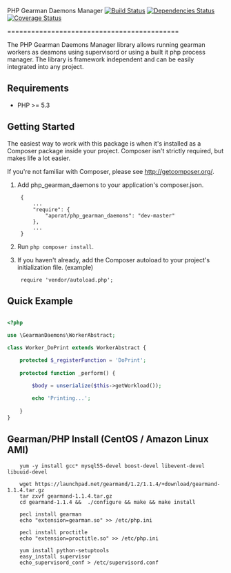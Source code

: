 PHP Gearman Daemons Manager [![Build Status](https://travis-ci.org/aporat/PHP-GearmanDaemons.png?branch=master)](https://travis-ci.org/aporat/PHP-GearmanDaemons) [![Dependencies Status](https://d2xishtp1ojlk0.cloudfront.net/d/8379135)](http://depending.in/aporat/PHP-GearmanDaemons) [![Coverage Status](https://coveralls.io/repos/aporat/Zend_Test_Controller_DatabaseTestCase/badge.png?branch=master)](https://coveralls.io/r/aporat/Zend_Test_Controller_DatabaseTestCase)

===========================================

The PHP Gearman Daemons Manager library allows running gearman workers as deamons using supervisord or using a built it php process manager. The library is framework independent and can be easily integrated into any project.


## Requirements ##

* PHP >= 5.3

## Getting Started ##

The easiest way to work with this package is when it's installed as a
Composer package inside your project. Composer isn't strictly
required, but makes life a lot easier.

If you're not familiar with Composer, please see <http://getcomposer.org/>.

1. Add php_gearman_daemons to your application's composer.json.

        {
            ...
            "require": {
                "aporat/php_gearman_daemons": "dev-master"
            },
            ...
        }

2. Run `php composer install`.

3. If you haven't already, add the Composer autoload to your project's
   initialization file. (example)

        require 'vendor/autoload.php';


## Quick Example ##


```php

<?php

use \GearmanDaemons\WorkerAbstract;

class Worker_DoPrint extends WorkerAbstract {

    protected $_registerFunction = 'DoPrint';
    
    protected function _perform() {

        $body = unserialize($this->getWorkload());
        
        echo 'Printing...';
        
    }
}

```
       

## Gearman/PHP Install (CentOS / Amazon Linux AMI) ##

        yum -y install gcc* mysql55-devel boost-devel libevent-devel libuuid-devel
        
        wget https://launchpad.net/gearmand/1.2/1.1.4/+download/gearmand-1.1.4.tar.gz
        tar zxvf gearmand-1.1.4.tar.gz 
        cd gearmand-1.1.4 &&  ./configure && make && make install

        pecl install gearman
        echo "extension=gearman.so" >> /etc/php.ini
        
        pecl install proctitle
        echo "extension=proctitle.so" >> /etc/php.ini
        
        yum install python-setuptools
        easy_install supervisor
        echo_supervisord_conf > /etc/supervisord.conf 
